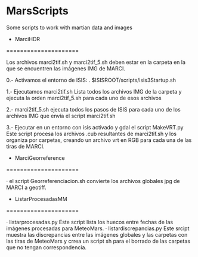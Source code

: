 # MarsScripts
Some scripts to work with martian data and images


- MarciHDR

=====================

Los archivos marci2tif.sh y marci2tif_5.sh deben estar en la carpeta en la que se encuentren las imágenes IMG de MARCI.  

0.- Activamos el entorno de ISIS:
. $ISISROOT/scripts/isis3Startup.sh

1.- Ejecutamos marci2tif.sh 
Lista todos los archivos IMG de la carpeta y ejecuta la orden marci2tif_5.sh para cada uno de esos archivos

2.- marci2tif_5.sh ejecuta todos los pasos de ISIS para cada uno de los archivos IMG que envía el script marci2tif.sh

3.- Ejecutar en un entorno con isis activado y gdal el script MakeVRT.py
Este script procesa los archivos .cub resultantes de marci2tif.sh y los organiza por carpetas, creando un archivo vrt en RGB para cada una de las tiras de MARCI. 



- MarciGeorreference

=====================

· el script Georreferenciacion.sh convierte los archivos globales jpg de MARCI a geotiff. 



- ListarProcesadasMM 

=====================

· listarprocesadas.py Este script lista los huecos entre fechas de las imágenes procesadas para MeteoMars.
· listardiscrepancias.py Este srcipt muestra las discrepancias entre las imágenes globales y las carpetas con las tiras de MeteoMars y  crrea un script sh para el borrado de las carpetas que no tengan correspondencia. 
